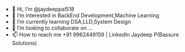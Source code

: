 - 👋 Hi, I’m @jaydeeppal518
- 👀 I’m interested in BackEnd Development,Machine Learning
- 🌱 I’m currently learning DSA,LLD,System Design
- 💞️ I’m looking to collaborate on ...
- 📫 How to reach me +91 9962449159 | LinkedIn Jaydeep P(Bassure Solutions)
<!---
jaydeeppal518/jaydeeppal518 is a ✨ special ✨ repository because its `README.md` (this file) appears on your GitHub profile.
You can click the Preview link to take a look at your changes.
--->
